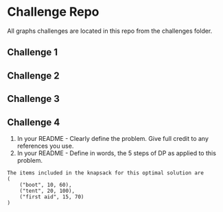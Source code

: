 # Challenge Repo
All graphs challenges are located in this repo from the challenges folder.

## Challenge 1

## Challenge 2

## Challenge 3

## Challenge 4


1. In your README - Clearly define the problem. Give full credit to any references you use.
1. In your README - Define in words, the 5 steps of DP as applied to this problem.

```
The items included in the knapsack for this optimal solution are
(
	("boot", 10, 60),
	("tent", 20, 100),
	("first aid", 15, 70)
)
```